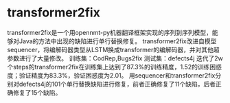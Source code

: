 # transformer2fix
transformer2fix是一个用opennmt-py机器翻译框架实现的序列到序列模型，能够对Java的方法中出现的缺陷进行单行替换修复。
transformer2fix改进自模型sequencer，将编解码器类型从LSTM换成transformer的编解码器，并对其他超参数进行了大量修改。
训练集：CodRep,Bugs2fix
测试集：defects4j
迭代了2w个steps的transformer2fix在训练集上达到了87.3%的训练精度，1.52的训练困惑度；验证精度为83.3%，验证困惑度为2.01。
用sequencer和transformer2fix分别对defects4j的101个单行替换缺陷进行修复，前者正确修复了11个缺陷，后者正确修复了15个缺陷。


